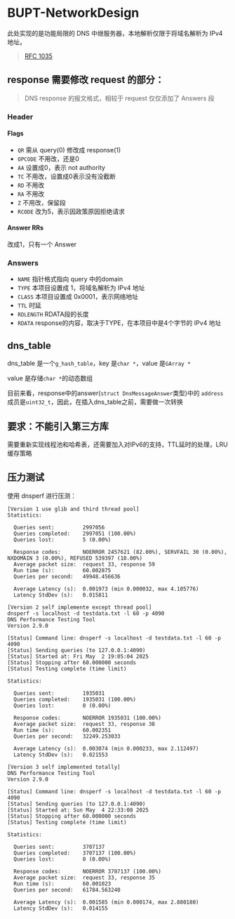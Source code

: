 # BUPT-NetworkDesign

此处实现的是功能局限的 DNS 中继服务器，本地解析仅限于将域名解析为 IPv4 地址。

> [RFC 1035](https://datatracker.ietf.org/doc/html/rfc1035)

## response 需要修改 request 的部分：
> DNS response 的报文格式，相较于 request 仅仅添加了 Answers 段
### Header
#### Flags
* `QR` 需从 query(0) 修改成 response(1)
* `OPCODE` 不用改，还是0
* `AA` 设置成0，表示 not authority
* `TC` 不用改，设置成0表示没有没截断
* `RD` 不用改
* `RA` 不用改
* `Z`  不用改，保留段
* `RCODE` 改为5，表示因政策原因拒绝请求
#### Answer RRs
改成1，只有一个 Answer

### Answers
* `NAME` 指针格式指向 query 中的domain
* `TYPE` 本项目设置成 1，将域名解析为 IPv4 地址
* `CLASS` 本项目设置成 0x0001，表示网络地址
* `TTL` 时延
* `RDLENGTH` RDATA段的长度
* `RDATA` response的内容，取决于TYPE，在本项目中是4个字节的 IPv4 地址

## dns_table
dns_table 是一个`g_hash_table`，key 是`char *`，value 是`GArray *`

value 是存储`char *`的动态数组

目前来看，response中的answer(`struct DnsMessageAnswer`类型)中的
`address`成员是`uint32_t`，因此，在插入dns_table之前，需要做一次转换

## 要求：不能引入第三方库
需要重新实现线程池和哈希表，还需要加入对IPv6的支持，TTL延时的处理，LRU 缓存策略

## 压力测试
使用 dnsperf 进行压测：
```
[Version 1 use glib and third thread pool]
Statistics:

  Queries sent:         2997056
  Queries completed:    2997051 (100.00%)
  Queries lost:         5 (0.00%)

  Response codes:       NOERROR 2457621 (82.00%), SERVFAIL 30 (0.00%), NXDOMAIN 3 (0.00%), REFUSED 539397 (18.00%)
  Average packet size:  request 33, response 59
  Run time (s):         60.002875
  Queries per second:   49948.456636

  Average Latency (s):  0.001973 (min 0.000032, max 4.105776)
  Latency StdDev (s):   0.015811

[Version 2 self implemente except thread pool]
dnsperf -s localhost -d testdata.txt -l 60 -p 4090
DNS Performance Testing Tool
Version 2.9.0

[Status] Command line: dnsperf -s localhost -d testdata.txt -l 60 -p 4090
[Status] Sending queries (to 127.0.0.1:4090)
[Status] Started at: Fri May  2 19:05:04 2025
[Status] Stopping after 60.000000 seconds
[Status] Testing complete (time limit)

Statistics:

  Queries sent:         1935031
  Queries completed:    1935031 (100.00%)
  Queries lost:         0 (0.00%)

  Response codes:       NOERROR 1935031 (100.00%)
  Average packet size:  request 33, response 38
  Run time (s):         60.002351
  Queries per second:   32249.253033

  Average Latency (s):  0.003074 (min 0.000233, max 2.112497)
  Latency StdDev (s):   0.021553

[Version 3 self implemented totally]
DNS Performance Testing Tool
Version 2.9.0

[Status] Command line: dnsperf -s localhost -d testdata.txt -l 60 -p 4090
[Status] Sending queries (to 127.0.0.1:4090)
[Status] Started at: Sun May  4 22:33:08 2025
[Status] Stopping after 60.000000 seconds
[Status] Testing complete (time limit)

Statistics:

  Queries sent:         3707137
  Queries completed:    3707137 (100.00%)
  Queries lost:         0 (0.00%)

  Response codes:       NOERROR 3707137 (100.00%)
  Average packet size:  request 33, response 35
  Run time (s):         60.001023
  Queries per second:   61784.563240

  Average Latency (s):  0.001585 (min 0.000174, max 2.880180)
  Latency StdDev (s):   0.014155
```